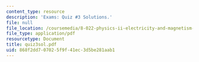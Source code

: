 ```yaml
---
content_type: resource
description: 'Exams: Quiz #3 Solutions.'
file: null
file_location: /coursemedia/8-022-physics-ii-electricity-and-magnetism-fall-2002/868f2dd707025f9f41ec3d5be281aab1_quiz3sol.pdf
file_type: application/pdf
resourcetype: Document
title: quiz3sol.pdf
uid: 868f2dd7-0702-5f9f-41ec-3d5be281aab1
---
```

